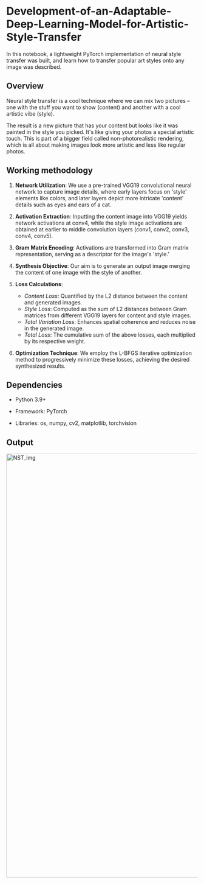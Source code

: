 # Development-of-an-Adaptable-Deep-Learning-Model-for-Artistic-Style-Transfer

In this notebook, a lightweight PyTorch implementation of neural style transfer was built, and learn how to transfer popular art styles onto any image was described.


## Overview

Neural style transfer is a cool technique where we can mix two pictures – one with the stuff you want to show (content) and another with a cool artistic vibe (style).

The result is a new picture that has your content but looks like it was painted in the style you picked. It's like giving your photos a special artistic touch. This is part of a bigger field called non-photorealistic rendering, which is all about making images look more artistic and less like regular photos.
## Working methodology

1. **Network Utilization**: We use a pre-trained VGG19 convolutional neural network to capture image details, where early layers focus on 'style' elements like colors, and later layers depict more intricate 'content' details such as eyes and ears of a cat.

2. **Activation Extraction**: Inputting the content image into VGG19 yields network activations at conv4, while the style image activations are obtained at earlier to middle convolution layers (conv1, conv2, conv3, conv4, conv5).

3. **Gram Matrix Encoding**: Activations are transformed into Gram matrix representation, serving as a descriptor for the image's 'style.'

4. **Synthesis Objective**: Our aim is to generate an output image merging the content of one image with the style of another.

5. **Loss Calculations**:
   - *Content Loss*: Quantified by the L2 distance between the content and generated images.
   - *Style Loss*: Computed as the sum of L2 distances between Gram matrices from different VGG19 layers for content and style images.
   - *Total Variation Loss*: Enhances spatial coherence and reduces noise in the generated image.
   - *Total Loss*: The cumulative sum of the above losses, each multiplied by its respective weight.

6. **Optimization Technique**: We employ the L-BFGS iterative optimization method to progressively minimize these losses, achieving the desired synthesized results.



## Dependencies

* Python 3.9+

* Framework: PyTorch

* Libraries: os, numpy, cv2, matplotlib, torchvision
## Output


<img width="1114" alt="NST_img" src="https://github.com/tirtharajpal/-Development-of-an-Adaptable-Deep-Learning-Model-for-Artistic-Style-Transfer/assets/150589994/1b72e209-4835-44b1-8f53-2b2e54d15ec2">

